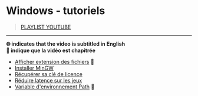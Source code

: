 # Windows - tutoriels

> [PLAYLIST YOUTUBE](https://www.youtube.com/playlist?list=PLrSOXFDHBtfFrcRVrJ2ELX2_160l_CpQd)

---

**🌐 indicates that the video is subtitled in English**<br>
**🔢 indique que la vidéo est chapitrée**

+ [Afficher extension des fichiers](https://www.youtube.com/watch?v=ac1WdzSqatw) 🔢
+ [Installer MinGW](https://www.youtube.com/watch?v=y-i96kqT53A)
+ [Récupérer sa clé de licence](https://www.youtube.com/watch?v=wAqUPpgpN2M)
+ [Réduire latence sur les jeux](https://www.youtube.com/watch?v=TCTpKPolAH4)
+ [Variable d'environnement Path](https://www.youtube.com/watch?v=M2BWTJXDJXY) 🔢
